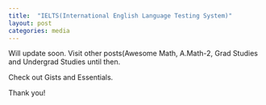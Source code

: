 ```yaml
---
title:  "IELTS(International English Language Testing System)"
layout: post
categories: media
---
```


Will update soon. Visit other posts(Awesome Math, A.Math-2, Grad Studies and Undergrad Studies until then.

Check out Gists and Essentials.

Thank you!

